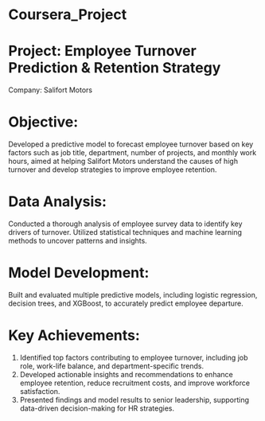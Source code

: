 # Coursera_Project
# Project: Employee Turnover Prediction & Retention Strategy
Company: Salifort Motors
# Objective:
Developed a predictive model to forecast employee turnover based on key factors such as job title, department, number of projects, and monthly work hours, aimed at helping Salifort Motors understand the causes of high turnover and develop strategies to improve employee retention.
# Data Analysis:
Conducted a thorough analysis of employee survey data to identify key drivers of turnover. Utilized statistical techniques and machine learning methods to uncover patterns and insights.
# Model Development:
Built and evaluated multiple predictive models, including logistic regression, decision trees, and XGBoost, to accurately predict employee departure.
# Key Achievements:
1. Identified top factors contributing to employee turnover, including job role, work-life balance, and department-specific trends.
2. Developed actionable insights and recommendations to enhance employee retention, reduce recruitment costs, and improve workforce satisfaction.
3. Presented findings and model results to senior leadership, supporting data-driven decision-making for HR strategies.
